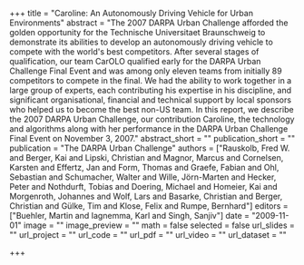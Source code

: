 +++
title = "Caroline: An Autonomously Driving Vehicle for Urban Environments"
abstract = "The 2007 DARPA Urban Challenge afforded the golden opportunity for the Technische Universitaet Braunschweig to demonstrate its abilities to develop an autonomously driving vehicle to compete with the world's best competitors. After several stages of qualification, our team CarOLO qualified early for the DARPA Urban Challenge Final Event and was among only eleven teams from initially 89 competitors to compete in the final. We had the ability to work together in a large group of experts, each contributing his expertise in his discipline, and significant organisational, financial and technical support by local sponsors who helped us to become the best non-US team. In this report, we describe the 2007 DARPA Urban Challenge, our contribution Caroline, the technology and algorithms along with her performance in the DARPA Urban Challenge Final Event on November 3, 2007."
abstract_short = ""
publication_short = ""
publication = "The DARPA Urban Challenge"
authors = ["Rauskolb, Fred W. and Berger, Kai and Lipski, Christian and Magnor, Marcus and Cornelsen, Karsten and Effertz, Jan and Form, Thomas and Graefe, Fabian and Ohl, Sebastian and Schumacher, Walter and Wille, Jörn-Marten and Hecker, Peter and Nothdurft, Tobias and Doering, Michael and Homeier, Kai and Morgenroth, Johannes and Wolf, Lars and Basarke, Christian and Berger, Christian and Gülke, Tim and Klose, Felix and Rumpe, Bernhard"]
editors = ["Buehler, Martin and Iagnemma, Karl and Singh, Sanjiv"]
date = "2009-11-01"
image = ""
image_preview = ""
math = false
selected = false
url_slides = ""
url_project = ""
url_code = ""
url_pdf = ""
url_video = ""
url_dataset = ""

+++
